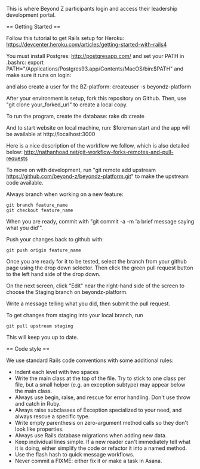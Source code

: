 This is where Beyond Z participants login and access their leadership development portal.


== Getting Started ==


Follow this tutorial to get Rails setup for Heroku:
https://devcenter.heroku.com/articles/getting-started-with-rails4

You must install Postgres:
    http://postgresapp.com/
and set your PATH in .bashrc:
    export PATH="/Applications/Postgres93.app/Contents/MacOS/bin:$PATH"
and make sure it runs on login:

and also create a user for the BZ-platform:
    createuser -s beyondz-platform


After your environment is setup, fork this repository on Github. Then, use "git clone your_forked_url" to create a local copy.

To run the program, create the database: 
    rake db:create

And to start website on local machine, run: $foreman start and the app will be available at http://localhost:3000

Here is a nice description of the workflow we follow, which is also
detailed below:
http://nathanhoad.net/git-workflow-forks-remotes-and-pull-requests 

To move on with development, run "git remote add upstream https://github.com/beyond-z/beyondz-platform.git" to make the upstream code available.


Always branch when working on a new feature:

	git branch feature_name
	git checkout feature_name

When you are ready, commit with "git commit -a -m 'a brief message saying what you did'".

Push your changes back to github with:

	git push origin feature_name

Once you are ready for it to be tested, select the branch from your github page using the drop down selector. Then click the green pull request button to the left hand side of the drop down.

On the next screen, click "Edit" near the right-hand side of the screen to choose the Staging branch on beyondz-platform.

Write a message telling what you did, then submit the pull request.


To get changes from staging into your local branch, run

	git pull upstream staging

This will keep you up to date.

== Code style ==

We use standard Rails code conventions with some additional rules:

  * Indent each level with two spaces
  * Write the main class at the top of the file. Try to stick to one class per file, but a small helper (e.g. an exception subtype) may appear below the main class.
  * Always use begin, raise, and rescue for error handling. Don't use throw and catch in Ruby.
  * Always raise subclasses of Exception specialized to your need, and always rescue a specific type.
  * Write empty parenthesis on zero-argument method calls so they don't look like properties.
  * Always use Rails database migrations when adding new data.
  * Keep individual lines simple. If a new reader can't immediately tell what it is doing, either simplify the code or refactor it into a named method.
  * Use the flash hash to quick message workflows.
  * Never commit a FIXME: either fix it or make a task in Asana.
